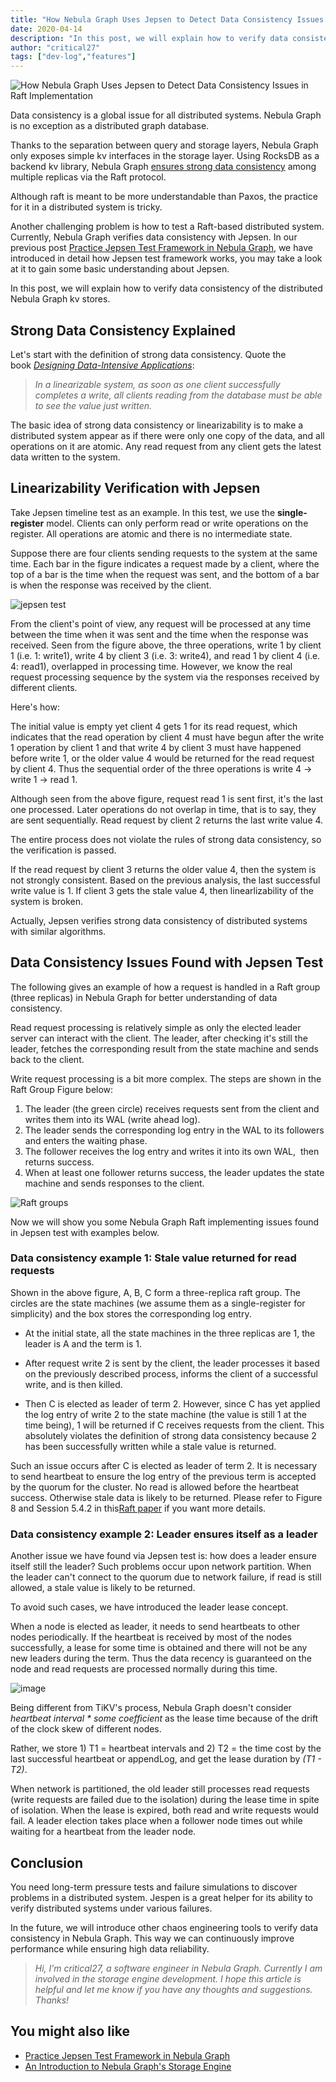```yaml
---
title: "How Nebula Graph Uses Jepsen to Detect Data Consistency Issues in Raft Implementation"
date: 2020-04-14
description: "In this post, we will explain how to verify data consistency of the distributed Nebula Graph kv stores with the Jepsen test framework."
author: "critical27"
tags: ["dev-log","features"]
---
```

![How Nebula Graph Uses Jepsen to Detect Data Consistency Issues in Raft Implementation](https://user-images.githubusercontent.com/57335825/79313524-0c9e9300-7f33-11ea-85cd-1fbc5407614c.png)

Data consistency is a global issue for all distributed systems. Nebula Graph is no exception as a distributed graph database.

Thanks to the separation between query and storage layers, Nebula Graph only exposes simple kv interfaces in the storage layer. Using RocksDB as a backend kv library, Nebula Graph [ensures strong data consistency](https://nebula-graph.io/posts/nebula-graph-storage-engine-overview/) among multiple replicas via the Raft protocol.

Although raft is meant to be more understandable than Paxos, the practice for it in a distributed system is tricky.

Another challenging problem is how to test a Raft-based distributed system. Currently, Nebula Graph verifies data consistency with Jepsen. In our previous post [Practice Jepsen Test Framework in Nebula Graph](https://nebula-graph.io/posts/practice-jepsen-test-framework-in-nebula-graph/), we have introduced in detail how Jepsen test framework works, you may take a look at it to gain some basic understanding about Jepsen.

In this post, we will explain how to verify data consistency of the distributed Nebula Graph kv stores.

## Strong Data Consistency Explained

Let's start with the definition of strong data consistency.  Quote the book [_Designing Data-Intensive Applications_](https://www.amazon.com/Designing-Data-Intensive-Applications-Reliable-Maintainable-ebook/dp/B06XPJML5D/ref=sr_1_1?dchild=1&keywords=Designing+Data-Intensive+Applications&qid=1586310740&sr=8-1):

>_In a linearizable system, as soon as one client successfully completes a write, all clients reading from the database must be able to see the value just written._

The basic idea of strong data consistency or linearizability is to make a distributed system appear as if there were only one copy of the data, and all operations on it are atomic. Any read request from any client gets the latest data written to the system.

## Linearizability Verification with Jepsen

Take Jepsen timeline test as an example. In this test, we use the **single-register** model. Clients can only perform read or write operations on the register. All operations are atomic and there is no intermediate state.

Suppose there are four clients sending requests to the system at the same time. Each bar in the figure indicates a request made by a client, where the top of a bar is the time when the request was sent, and the bottom of a bar is when the response was received by the client.

![jepsen test](https://user-images.githubusercontent.com/57335825/79217801-043a4f80-7e82-11ea-85fc-a69c0518790d.png)

From the client's point of view, any request will be processed at any time between the time when it was sent and the time when the response was received. Seen from the figure above, the three operations, write 1 by client 1 (i.e. 1: write1), write 4 by client 3 (i.e. 3: write4), and read 1 by client 4 (i.e. 4: read1), overlapped in processing time. However, we know the real request processing sequence by the system via the responses received by different clients.

Here's how:

The initial value is empty yet client 4 gets 1 for its read request, which indicates that the read operation by client 4 must have begun after the write 1 operation by client 1 and that write 4 by client 3 must have happened before write 1, or the older value 4 would be returned for the read request by client 4. Thus the sequential order of the three operations is write 4 -> write 1 -> read 1. 

Although seen from the above figure, request read 1 is sent first, it's the last one processed. Later operations do not overlap in time, that is to say, they are sent sequentially. Read request by client 2 returns the last write value 4. 

The entire process does not violate the rules of strong data consistency, so the verification is passed.

If the read request by client 3 returns the older value 4, then the system is not strongly consistent. Based on the previous analysis, the last successful write value is 1. If client 3 gets the stale value 4, then linearlizability of the system is broken.

Actually, Jepsen verifies strong data consistency of distributed systems with similar algorithms.

## Data Consistency Issues Found with Jepsen Test

The following gives an example of how a request is handled in a Raft group (three replicas) in Nebula Graph for better understanding of data consistency.

Read request processing is relatively simple as only the elected leader server can interact with the client. The leader, after checking it's still the leader, fetches the corresponding result from the state machine and sends back to the client.

Write request processing is a bit more complex. The steps are shown in the Raft Group Figure below:

1. The leader (the green circle) receives requests sent from the client and writes them into its WAL (write ahead log).
1. The leader sends the corresponding log entry in the WAL to its followers and enters the waiting phase.
1. The follower receives the log entry and writes it into its own WAL,  then returns success.
1. When at least one follower returns success, the leader updates the state machine and sends responses to the client.

![Raft groups](https://user-images.githubusercontent.com/57335825/79217666-cccba300-7e81-11ea-81ac-b55cd84cbfcc.png)

Now we will show you some Nebula Graph Raft implementing issues found in Jepsen test with examples below.

### Data consistency example 1: Stale value returned for read requests 

Shown in the above figure, A, B, C form a three-replica raft group. The circles are the state machines (we assume them as a single-register for simplicity) and the box stores the corresponding log entry.


- At the initial state, all the state machines in the three replicas are 1, the leader is A and the term is 1.

- After request write 2 is sent by the client, the leader processes it based on the previously described process, informs the client of a successful write, and  is then killed.

- Then C is elected as leader of term 2. However, since C has yet applied the log entry of write 2 to the state machine (the value is still 1 at the time being), 1 will be returned if C receives requests from the client. This absolutely violates the definition of strong data consistency because 2 has been successfully written while a stale value is returned.

Such an issue occurs after C is elected as leader of term 2. It is necessary to send heartbeat to ensure the log entry of the previous term is accepted by the quorum for the cluster. No read is allowed before the heartbeat success. Otherwise stale data is likely to be returned. Please refer to Figure 8 and Session 5.4.2 in this[Raft paper](https://raft.github.io/raft.pdf) if you want more details.

### Data consistency example 2: Leader ensures itself as a leader

Another issue we have found via Jepsen test is: how does a leader ensure itself still the leader? Such problems occur upon network partition. When the leader can't connect to the quorum due to network failure, if read is still allowed, a stale value is likely to be returned.

To avoid such cases, we have introduced the leader lease concept.

When a node is elected as leader, it needs to send heartbeats to other nodes periodically. If the heartbeat is received by most of the nodes successfully, a lease for some time is obtained and there will not be any new leaders during the term. Thus the data recency is guaranteed on the node and read requests are processed normally during this time.

![image](https://user-images.githubusercontent.com/57335825/79217878-259b3b80-7e82-11ea-9e51-dbe929e11753.png)

Being different from TiKV's process, Nebula Graph doesn't consider _heartbeat interval * some coefficient_ as the lease time because of the drift of the clock skew of different nodes.

Rather, we store 1) T1 = heartbeat intervals and 2) T2 = the time cost by the last successful heartbeat or   appendLog, and    get the lease duration by _(T1 - T2)_.

When network is partitioned, the old leader still processes read requests (write requests are failed due to the isolation) during the lease time in spite of isolation. When the lease is expired, both read and write requests would fail. A leader election takes place when a follower node times out while waiting for a heartbeat from the leader node.

## Conclusion

You need long-term pressure tests and failure simulations to discover problems in a distributed system. Jespen is a great helper for its ability to verify distributed systems under various failures. 

In the future, we will introduce other chaos engineering tools to verify data consistency in Nebula Graph. This way we can continuously improve performance while ensuring high data reliability.

>_Hi, I’m critical27, a software engineer in Nebula Graph. Currently I am involved in the storage engine development. I hope this article is helpful and let me know if you have any thoughts and suggestions. Thanks!_

## You might also like

- [Practice Jepsen Test Framework in Nebula Graph](https://nebula-graph.io/posts/practice-jepsen-test-framework-in-nebula-graph/)
- [An Introduction to Nebula Graph's Storage Engine](https://nebula-graph.io/posts/nebula-graph-storage-engine-overview/)

